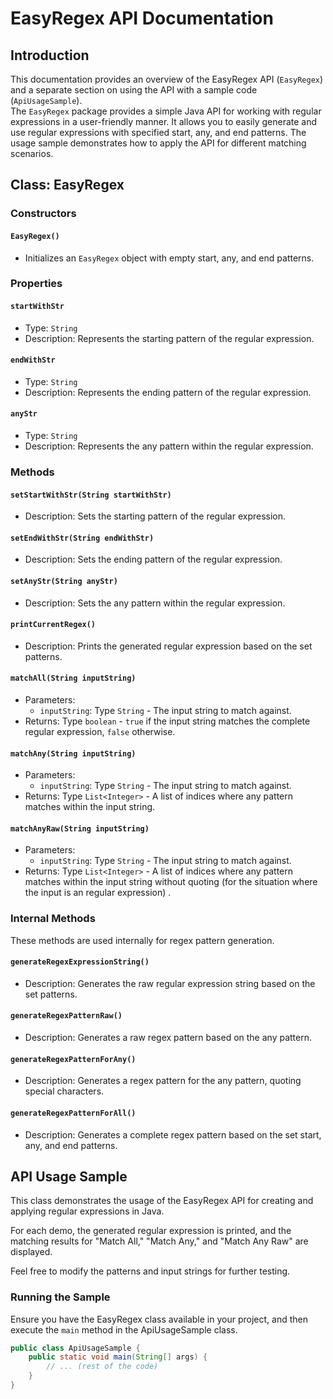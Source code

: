 # EasyRegex API Documentation

## Introduction

This documentation provides an overview of the EasyRegex API (`EasyRegex`) and a separate section on using the API with a sample code (`ApiUsageSample`).  
The `EasyRegex` package provides a simple Java API for working with regular expressions in a user-friendly manner. It allows you to easily generate and use regular expressions with specified start, any, and end patterns.
The usage sample demonstrates how to apply the API for different matching scenarios.

## Class: EasyRegex

### Constructors

#### `EasyRegex()`

- Initializes an `EasyRegex` object with empty start, any, and end patterns.

### Properties

#### `startWithStr`

- Type: `String`
- Description: Represents the starting pattern of the regular expression.

#### `endWithStr`

- Type: `String`
- Description: Represents the ending pattern of the regular expression.

#### `anyStr`

- Type: `String`
- Description: Represents the any pattern within the regular expression.

### Methods

#### `setStartWithStr(String startWithStr)`

- Description: Sets the starting pattern of the regular expression.

#### `setEndWithStr(String endWithStr)`

- Description: Sets the ending pattern of the regular expression.

#### `setAnyStr(String anyStr)`

- Description: Sets the any pattern within the regular expression.

#### `printCurrentRegex()`

- Description: Prints the generated regular expression based on the set patterns.

#### `matchAll(String inputString)`

- Parameters:
    - `inputString`: Type `String` - The input string to match against.
- Returns: Type `boolean` - `true` if the input string matches the complete regular expression, `false` otherwise.

#### `matchAny(String inputString)`

- Parameters:
    - `inputString`: Type `String` - The input string to match against.
- Returns: Type `List<Integer>` - A list of indices where any pattern matches within the input string.

#### `matchAnyRaw(String inputString)`

- Parameters:
    - `inputString`: Type `String` - The input string to match against.
- Returns: Type `List<Integer>` - A list of indices where any pattern matches within the input string without quoting (for the situation where the input is an regular expression) .

### Internal Methods

These methods are used internally for regex pattern generation.

#### `generateRegexExpressionString()`

- Description: Generates the raw regular expression string based on the set patterns.

#### `generateRegexPatternRaw()`

- Description: Generates a raw regex pattern based on the any pattern.

#### `generateRegexPatternForAny()`

- Description: Generates a regex pattern for the any pattern, quoting special characters.

#### `generateRegexPatternForAll()`

- Description: Generates a complete regex pattern based on the set start, any, and end patterns.

## API Usage Sample

This class demonstrates the usage of the EasyRegex API for creating and applying regular expressions in Java.

For each demo, the generated regular expression is printed, and the matching results for "Match All," "Match Any," and "Match Any Raw" are displayed.

Feel free to modify the patterns and input strings for further testing.

### Running the Sample

Ensure you have the EasyRegex class available in your project, and then execute the `main` method in the ApiUsageSample class.

```java
public class ApiUsageSample {
    public static void main(String[] args) {
        // ... (rest of the code)
    }
}
